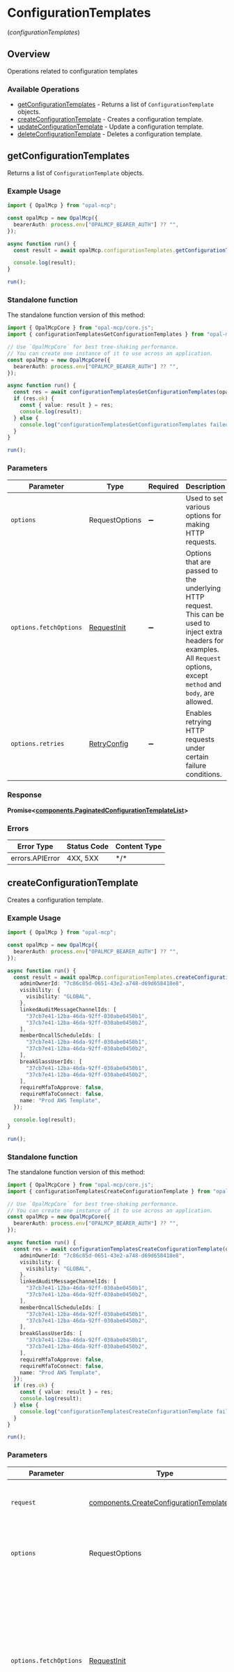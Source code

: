 # ConfigurationTemplates
(*configurationTemplates*)

## Overview

Operations related to configuration templates

### Available Operations

* [getConfigurationTemplates](#getconfigurationtemplates) - Returns a list of `ConfigurationTemplate` objects.
* [createConfigurationTemplate](#createconfigurationtemplate) - Creates a configuration template.
* [updateConfigurationTemplate](#updateconfigurationtemplate) - Update a configuration template.
* [deleteConfigurationTemplate](#deleteconfigurationtemplate) - Deletes a configuration template.

## getConfigurationTemplates

Returns a list of `ConfigurationTemplate` objects.

### Example Usage

```typescript
import { OpalMcp } from "opal-mcp";

const opalMcp = new OpalMcp({
  bearerAuth: process.env["OPALMCP_BEARER_AUTH"] ?? "",
});

async function run() {
  const result = await opalMcp.configurationTemplates.getConfigurationTemplates();

  console.log(result);
}

run();
```

### Standalone function

The standalone function version of this method:

```typescript
import { OpalMcpCore } from "opal-mcp/core.js";
import { configurationTemplatesGetConfigurationTemplates } from "opal-mcp/funcs/configurationTemplatesGetConfigurationTemplates.js";

// Use `OpalMcpCore` for best tree-shaking performance.
// You can create one instance of it to use across an application.
const opalMcp = new OpalMcpCore({
  bearerAuth: process.env["OPALMCP_BEARER_AUTH"] ?? "",
});

async function run() {
  const res = await configurationTemplatesGetConfigurationTemplates(opalMcp);
  if (res.ok) {
    const { value: result } = res;
    console.log(result);
  } else {
    console.log("configurationTemplatesGetConfigurationTemplates failed:", res.error);
  }
}

run();
```

### Parameters

| Parameter                                                                                                                                                                      | Type                                                                                                                                                                           | Required                                                                                                                                                                       | Description                                                                                                                                                                    |
| ------------------------------------------------------------------------------------------------------------------------------------------------------------------------------ | ------------------------------------------------------------------------------------------------------------------------------------------------------------------------------ | ------------------------------------------------------------------------------------------------------------------------------------------------------------------------------ | ------------------------------------------------------------------------------------------------------------------------------------------------------------------------------ |
| `options`                                                                                                                                                                      | RequestOptions                                                                                                                                                                 | :heavy_minus_sign:                                                                                                                                                             | Used to set various options for making HTTP requests.                                                                                                                          |
| `options.fetchOptions`                                                                                                                                                         | [RequestInit](https://developer.mozilla.org/en-US/docs/Web/API/Request/Request#options)                                                                                        | :heavy_minus_sign:                                                                                                                                                             | Options that are passed to the underlying HTTP request. This can be used to inject extra headers for examples. All `Request` options, except `method` and `body`, are allowed. |
| `options.retries`                                                                                                                                                              | [RetryConfig](../../lib/utils/retryconfig.md)                                                                                                                                  | :heavy_minus_sign:                                                                                                                                                             | Enables retrying HTTP requests under certain failure conditions.                                                                                                               |

### Response

**Promise\<[components.PaginatedConfigurationTemplateList](../../models/components/paginatedconfigurationtemplatelist.md)\>**

### Errors

| Error Type      | Status Code     | Content Type    |
| --------------- | --------------- | --------------- |
| errors.APIError | 4XX, 5XX        | \*/\*           |

## createConfigurationTemplate

Creates a configuration template.

### Example Usage

```typescript
import { OpalMcp } from "opal-mcp";

const opalMcp = new OpalMcp({
  bearerAuth: process.env["OPALMCP_BEARER_AUTH"] ?? "",
});

async function run() {
  const result = await opalMcp.configurationTemplates.createConfigurationTemplate({
    adminOwnerId: "7c86c85d-0651-43e2-a748-d69d658418e8",
    visibility: {
      visibility: "GLOBAL",
    },
    linkedAuditMessageChannelIds: [
      "37cb7e41-12ba-46da-92ff-030abe0450b1",
      "37cb7e41-12ba-46da-92ff-030abe0450b2",
    ],
    memberOncallScheduleIds: [
      "37cb7e41-12ba-46da-92ff-030abe0450b1",
      "37cb7e41-12ba-46da-92ff-030abe0450b2",
    ],
    breakGlassUserIds: [
      "37cb7e41-12ba-46da-92ff-030abe0450b1",
      "37cb7e41-12ba-46da-92ff-030abe0450b2",
    ],
    requireMfaToApprove: false,
    requireMfaToConnect: false,
    name: "Prod AWS Template",
  });

  console.log(result);
}

run();
```

### Standalone function

The standalone function version of this method:

```typescript
import { OpalMcpCore } from "opal-mcp/core.js";
import { configurationTemplatesCreateConfigurationTemplate } from "opal-mcp/funcs/configurationTemplatesCreateConfigurationTemplate.js";

// Use `OpalMcpCore` for best tree-shaking performance.
// You can create one instance of it to use across an application.
const opalMcp = new OpalMcpCore({
  bearerAuth: process.env["OPALMCP_BEARER_AUTH"] ?? "",
});

async function run() {
  const res = await configurationTemplatesCreateConfigurationTemplate(opalMcp, {
    adminOwnerId: "7c86c85d-0651-43e2-a748-d69d658418e8",
    visibility: {
      visibility: "GLOBAL",
    },
    linkedAuditMessageChannelIds: [
      "37cb7e41-12ba-46da-92ff-030abe0450b1",
      "37cb7e41-12ba-46da-92ff-030abe0450b2",
    ],
    memberOncallScheduleIds: [
      "37cb7e41-12ba-46da-92ff-030abe0450b1",
      "37cb7e41-12ba-46da-92ff-030abe0450b2",
    ],
    breakGlassUserIds: [
      "37cb7e41-12ba-46da-92ff-030abe0450b1",
      "37cb7e41-12ba-46da-92ff-030abe0450b2",
    ],
    requireMfaToApprove: false,
    requireMfaToConnect: false,
    name: "Prod AWS Template",
  });
  if (res.ok) {
    const { value: result } = res;
    console.log(result);
  } else {
    console.log("configurationTemplatesCreateConfigurationTemplate failed:", res.error);
  }
}

run();
```

### Parameters

| Parameter                                                                                                                                                                      | Type                                                                                                                                                                           | Required                                                                                                                                                                       | Description                                                                                                                                                                    |
| ------------------------------------------------------------------------------------------------------------------------------------------------------------------------------ | ------------------------------------------------------------------------------------------------------------------------------------------------------------------------------ | ------------------------------------------------------------------------------------------------------------------------------------------------------------------------------ | ------------------------------------------------------------------------------------------------------------------------------------------------------------------------------ |
| `request`                                                                                                                                                                      | [components.CreateConfigurationTemplateInfo](../../models/components/createconfigurationtemplateinfo.md)                                                                       | :heavy_check_mark:                                                                                                                                                             | The request object to use for the request.                                                                                                                                     |
| `options`                                                                                                                                                                      | RequestOptions                                                                                                                                                                 | :heavy_minus_sign:                                                                                                                                                             | Used to set various options for making HTTP requests.                                                                                                                          |
| `options.fetchOptions`                                                                                                                                                         | [RequestInit](https://developer.mozilla.org/en-US/docs/Web/API/Request/Request#options)                                                                                        | :heavy_minus_sign:                                                                                                                                                             | Options that are passed to the underlying HTTP request. This can be used to inject extra headers for examples. All `Request` options, except `method` and `body`, are allowed. |
| `options.retries`                                                                                                                                                              | [RetryConfig](../../lib/utils/retryconfig.md)                                                                                                                                  | :heavy_minus_sign:                                                                                                                                                             | Enables retrying HTTP requests under certain failure conditions.                                                                                                               |

### Response

**Promise\<[components.ConfigurationTemplate](../../models/components/configurationtemplate.md)\>**

### Errors

| Error Type      | Status Code     | Content Type    |
| --------------- | --------------- | --------------- |
| errors.APIError | 4XX, 5XX        | \*/\*           |

## updateConfigurationTemplate

Update a configuration template.

### Example Usage

```typescript
import { OpalMcp } from "opal-mcp";

const opalMcp = new OpalMcp({
  bearerAuth: process.env["OPALMCP_BEARER_AUTH"] ?? "",
});

async function run() {
  const result = await opalMcp.configurationTemplates.updateConfigurationTemplate({
    configurationTemplateId: "7c86c85d-0651-43e2-a748-d69d658418e8",
    name: "Prod AWS Template",
    adminOwnerId: "7c86c85d-0651-43e2-a748-d69d658418e8",
    visibility: {
      visibility: "GLOBAL",
    },
    linkedAuditMessageChannelIds: [
      "37cb7e41-12ba-46da-92ff-030abe0450b1",
      "37cb7e41-12ba-46da-92ff-030abe0450b2",
    ],
    memberOncallScheduleIds: [
      "37cb7e41-12ba-46da-92ff-030abe0450b1",
      "37cb7e41-12ba-46da-92ff-030abe0450b2",
    ],
    breakGlassUserIds: [
      "37cb7e41-12ba-46da-92ff-030abe0450b1",
      "37cb7e41-12ba-46da-92ff-030abe0450b2",
    ],
    requireMfaToApprove: false,
    requireMfaToConnect: false,
  });

  console.log(result);
}

run();
```

### Standalone function

The standalone function version of this method:

```typescript
import { OpalMcpCore } from "opal-mcp/core.js";
import { configurationTemplatesUpdateConfigurationTemplate } from "opal-mcp/funcs/configurationTemplatesUpdateConfigurationTemplate.js";

// Use `OpalMcpCore` for best tree-shaking performance.
// You can create one instance of it to use across an application.
const opalMcp = new OpalMcpCore({
  bearerAuth: process.env["OPALMCP_BEARER_AUTH"] ?? "",
});

async function run() {
  const res = await configurationTemplatesUpdateConfigurationTemplate(opalMcp, {
    configurationTemplateId: "7c86c85d-0651-43e2-a748-d69d658418e8",
    name: "Prod AWS Template",
    adminOwnerId: "7c86c85d-0651-43e2-a748-d69d658418e8",
    visibility: {
      visibility: "GLOBAL",
    },
    linkedAuditMessageChannelIds: [
      "37cb7e41-12ba-46da-92ff-030abe0450b1",
      "37cb7e41-12ba-46da-92ff-030abe0450b2",
    ],
    memberOncallScheduleIds: [
      "37cb7e41-12ba-46da-92ff-030abe0450b1",
      "37cb7e41-12ba-46da-92ff-030abe0450b2",
    ],
    breakGlassUserIds: [
      "37cb7e41-12ba-46da-92ff-030abe0450b1",
      "37cb7e41-12ba-46da-92ff-030abe0450b2",
    ],
    requireMfaToApprove: false,
    requireMfaToConnect: false,
  });
  if (res.ok) {
    const { value: result } = res;
    console.log(result);
  } else {
    console.log("configurationTemplatesUpdateConfigurationTemplate failed:", res.error);
  }
}

run();
```

### Parameters

| Parameter                                                                                                                                                                      | Type                                                                                                                                                                           | Required                                                                                                                                                                       | Description                                                                                                                                                                    |
| ------------------------------------------------------------------------------------------------------------------------------------------------------------------------------ | ------------------------------------------------------------------------------------------------------------------------------------------------------------------------------ | ------------------------------------------------------------------------------------------------------------------------------------------------------------------------------ | ------------------------------------------------------------------------------------------------------------------------------------------------------------------------------ |
| `request`                                                                                                                                                                      | [components.UpdateConfigurationTemplateInfo](../../models/components/updateconfigurationtemplateinfo.md)                                                                       | :heavy_check_mark:                                                                                                                                                             | The request object to use for the request.                                                                                                                                     |
| `options`                                                                                                                                                                      | RequestOptions                                                                                                                                                                 | :heavy_minus_sign:                                                                                                                                                             | Used to set various options for making HTTP requests.                                                                                                                          |
| `options.fetchOptions`                                                                                                                                                         | [RequestInit](https://developer.mozilla.org/en-US/docs/Web/API/Request/Request#options)                                                                                        | :heavy_minus_sign:                                                                                                                                                             | Options that are passed to the underlying HTTP request. This can be used to inject extra headers for examples. All `Request` options, except `method` and `body`, are allowed. |
| `options.retries`                                                                                                                                                              | [RetryConfig](../../lib/utils/retryconfig.md)                                                                                                                                  | :heavy_minus_sign:                                                                                                                                                             | Enables retrying HTTP requests under certain failure conditions.                                                                                                               |

### Response

**Promise\<[components.ConfigurationTemplate](../../models/components/configurationtemplate.md)\>**

### Errors

| Error Type      | Status Code     | Content Type    |
| --------------- | --------------- | --------------- |
| errors.APIError | 4XX, 5XX        | \*/\*           |

## deleteConfigurationTemplate

Deletes a configuration template.

### Example Usage

```typescript
import { OpalMcp } from "opal-mcp";

const opalMcp = new OpalMcp({
  bearerAuth: process.env["OPALMCP_BEARER_AUTH"] ?? "",
});

async function run() {
  await opalMcp.configurationTemplates.deleteConfigurationTemplate({
    configurationTemplateId: "4baf8423-db0a-4037-a4cf-f79c60cb67a5",
  });


}

run();
```

### Standalone function

The standalone function version of this method:

```typescript
import { OpalMcpCore } from "opal-mcp/core.js";
import { configurationTemplatesDeleteConfigurationTemplate } from "opal-mcp/funcs/configurationTemplatesDeleteConfigurationTemplate.js";

// Use `OpalMcpCore` for best tree-shaking performance.
// You can create one instance of it to use across an application.
const opalMcp = new OpalMcpCore({
  bearerAuth: process.env["OPALMCP_BEARER_AUTH"] ?? "",
});

async function run() {
  const res = await configurationTemplatesDeleteConfigurationTemplate(opalMcp, {
    configurationTemplateId: "4baf8423-db0a-4037-a4cf-f79c60cb67a5",
  });
  if (res.ok) {
    const { value: result } = res;
    
  } else {
    console.log("configurationTemplatesDeleteConfigurationTemplate failed:", res.error);
  }
}

run();
```

### Parameters

| Parameter                                                                                                                                                                      | Type                                                                                                                                                                           | Required                                                                                                                                                                       | Description                                                                                                                                                                    |
| ------------------------------------------------------------------------------------------------------------------------------------------------------------------------------ | ------------------------------------------------------------------------------------------------------------------------------------------------------------------------------ | ------------------------------------------------------------------------------------------------------------------------------------------------------------------------------ | ------------------------------------------------------------------------------------------------------------------------------------------------------------------------------ |
| `request`                                                                                                                                                                      | [operations.DeleteConfigurationTemplateRequest](../../models/operations/deleteconfigurationtemplaterequest.md)                                                                 | :heavy_check_mark:                                                                                                                                                             | The request object to use for the request.                                                                                                                                     |
| `options`                                                                                                                                                                      | RequestOptions                                                                                                                                                                 | :heavy_minus_sign:                                                                                                                                                             | Used to set various options for making HTTP requests.                                                                                                                          |
| `options.fetchOptions`                                                                                                                                                         | [RequestInit](https://developer.mozilla.org/en-US/docs/Web/API/Request/Request#options)                                                                                        | :heavy_minus_sign:                                                                                                                                                             | Options that are passed to the underlying HTTP request. This can be used to inject extra headers for examples. All `Request` options, except `method` and `body`, are allowed. |
| `options.retries`                                                                                                                                                              | [RetryConfig](../../lib/utils/retryconfig.md)                                                                                                                                  | :heavy_minus_sign:                                                                                                                                                             | Enables retrying HTTP requests under certain failure conditions.                                                                                                               |

### Response

**Promise\<void\>**

### Errors

| Error Type      | Status Code     | Content Type    |
| --------------- | --------------- | --------------- |
| errors.APIError | 4XX, 5XX        | \*/\*           |